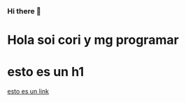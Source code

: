### Hi there 👋

<h1>Hola soi cori y mg programar</h1>

# esto es un h1

[esto es un link](http://google.com)

